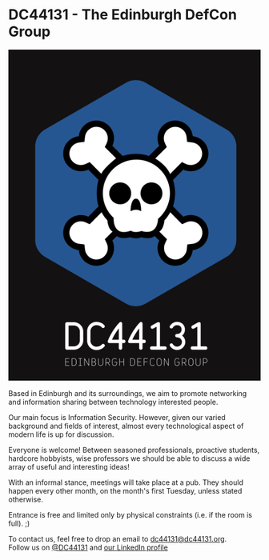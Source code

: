 # DC44131 - The Edinburgh DefCon Group

<img src="images/logo.png" alt="DC44131 logo" class="logo"/>

Based in Edinburgh and its surroundings, we aim to promote networking and information sharing between technology interested people.

Our main focus is Information Security. However, given our varied background and fields of interest, almost every technological aspect of modern life is up for discussion.

Everyone is welcome! Between seasoned professionals, proactive students, hardcore hobbyists, wise professors we should be able to discuss a wide array of useful and interesting ideas!

With an informal stance, meetings will take place at a pub. They should happen every other month, on the month's first Tuesday, unless stated otherwise.

Entrance is free and limited only by physical constraints (i.e. if the room is full). ;)

To contact us, feel free to drop an email to <a href="mailto:dc44131@dc44131.org">dc44131@dc44131.org</a>.<br/>Follow us on <a href="http://twitter.com/DC44131">@DC44131</a> and <a href="https://www.linkedin.com/groups?gid=4458972">our LinkedIn profile</a>